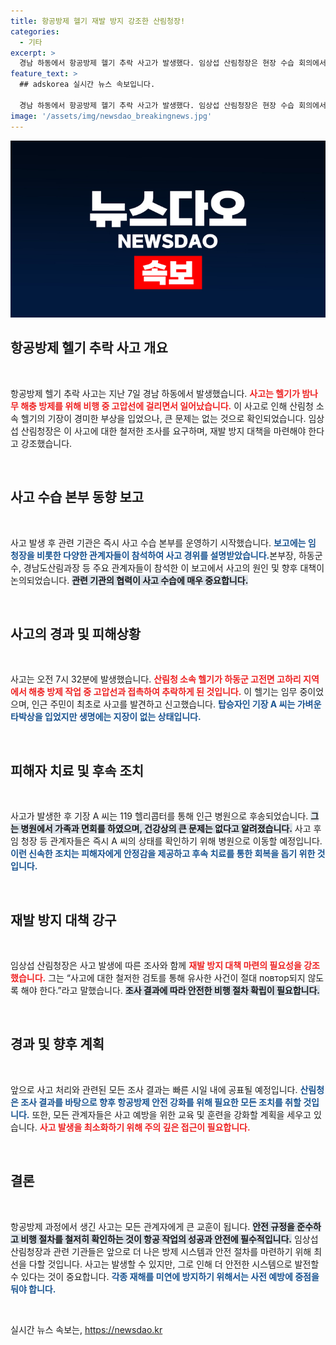 ```yaml
---
title: 항공방제 헬기 재발 방지 강조한 산림청장!
categories:
  - 기타
excerpt: >
  경남 하동에서 항공방제 헬기 추락 사고가 발생했다. 임상섭 산림청장은 현장 수습 회의에서 재발 방지 대책을 강조하며, 다친 기장 A 씨는 다행히 건강에 큰 문제는 없는 상태다.
feature_text: >
  ## adskorea 실시간 뉴스 속보입니다.

  경남 하동에서 항공방제 헬기 추락 사고가 발생했다. 임상섭 산림청장은 현장 수습 회의에서 재발 방지 대책을 강조하며, 다친 기장 A 씨는 다행히 건강에 큰 문제는 없는 상태다.
image: '/assets/img/newsdao_breakingnews.jpg'
---
```


<p><img src="/assets/img/newsdao_breakingnews.jpg" alt="adskorea 속보" /></p>

<h2 data-ke-size="size26">항공방제 헬기 추락 사고 개요</h2>

<p data-ke-size="size16">&nbsp;</p>

<p>항공방제 헬기 추락 사고는 지난 7일 경남 하동에서 발생했습니다. <b><span style="color: #ee2323;">사고는 헬기가 밤나무 해충 방제를 위해 비행 중 고압선에 걸리면서 일어났습니다.</span></b> 이 사고로 인해 산림청 소속 헬기의 기장이 경미한 부상을 입었으나, 큰 문제는 없는 것으로 확인되었습니다. 임상섭 산림청장은 이 사고에 대한 철저한 조사를 요구하며, 재발 방지 대책을 마련해야 한다고 강조했습니다.</p>

<p data-ke-size="size16">&nbsp;</p>

<h2 data-ke-size="size26">사고 수습 본부 동향 보고</h2>

<p data-ke-size="size16">&nbsp;</p>

<p>사고 발생 후 관련 기관은 즉시 사고 수습 본부를 운영하기 시작했습니다. <b><span style="color: #1a5490;">보고에는 임 청장을 비롯한 다양한 관계자들이 참석하여 사고 경위를 설명받았습니다.</span></b>본부장, 하동군수, 경남도산림과장 등 주요 관계자들이 참석한 이 보고에서 사고의 원인 및 향후 대책이 논의되었습니다. <b><span style="background-color: #21538527;">관련 기관의 협력이 사고 수습에 매우 중요합니다.</span></b></p>

<p data-ke-size="size16">&nbsp;</p>

<h2 data-ke-size="size26">사고의 경과 및 피해상황</h2>

<p data-ke-size="size16">&nbsp;</p>

<p>사고는 오전 7시 32분에 발생했습니다. <b><span style="color: #ee2323;">산림청 소속 헬기가 하동군 고전면 고하리 지역에서 해충 방제 작업 중 고압선과 접촉하여 추락하게 된 것입니다.</span></b> 이 헬기는 임무 중이었으며, 인근 주민이 최초로 사고를 발견하고 신고했습니다. <b><span style="color: #1a5490;">탑승자인 기장 A 씨는 가벼운 타박상을 입었지만 생명에는 지장이 없는 상태입니다.</span></b></p>

<p data-ke-size="size16">&nbsp;</p>

<h2 data-ke-size="size26">피해자 치료 및 후속 조치</h2>

<p data-ke-size="size16">&nbsp;</p>

<p>사고가 발생한 후 기장 A 씨는 119 헬리콥터를 통해 인근 병원으로 후송되었습니다. <b><span style="background-color: #21538527;">그는 병원에서 가족과 면회를 하였으며, 건강상의 큰 문제는 없다고 알려졌습니다.</span></b> 사고 후 임 청장 등 관계자들은 즉시 A 씨의 상태를 확인하기 위해 병원으로 이동할 예정입니다. <b><span style="color: #1a5490;">이런 신속한 조치는 피해자에게 안정감을 제공하고 후속 치료를 통한 회복을 돕기 위한 것입니다.</span></b></p>

<p data-ke-size="size16">&nbsp;</p>

<h2 data-ke-size="size26">재발 방지 대책 강구</h2>

<p data-ke-size="size16">&nbsp;</p>

<p>임상섭 산림청장은 사고 발생에 따른 조사와 함께 <b><span style="color: #ee2323;">재발 방지 대책 마련의 필요성을 강조했습니다.</span></b> 그는 “사고에 대한 철저한 검토를 통해 유사한 사건이 절대 повтор되지 않도록 해야 한다.”라고 말했습니다. <b><span style="background-color: #21538527;">조사 결과에 따라 안전한 비행 절차 확립이 필요합니다.</span></b></p>

<p data-ke-size="size16">&nbsp;</p>

<h2 data-ke-size="size26">경과 및 향후 계획</h2>

<p data-ke-size="size16">&nbsp;</p>

<p>앞으로 사고 처리와 관련된 모든 조사 결과는 빠른 시일 내에 공표될 예정입니다. <b><span style="color: #1a5490;">산림청은 조사 결과를 바탕으로 향후 항공방제 안전 강화를 위해 필요한 모든 조치를 취할 것입니다.</span></b> 또한, 모든 관계자들은 사고 예방을 위한 교육 및 훈련을 강화할 계획을 세우고 있습니다. <b><span style="color: #ee2323;">사고 발생을 최소화하기 위해 주의 깊은 접근이 필요합니다.</span></b></p>

<p data-ke-size="size16">&nbsp;</p>

<h2 data-ke-size="size26">결론</h2>

<p data-ke-size="size16">&nbsp;</p>

<p>항공방제 과정에서 생긴 사고는 모든 관계자에게 큰 교훈이 됩니다. <b><span style="background-color: #21538527;">안전 규정을 준수하고 비행 절차를 철저히 확인하는 것이 항공 작업의 성공과 안전에 필수적입니다.</span></b> 임상섭 산림청장과 관련 기관들은 앞으로 더 나은 방제 시스템과 안전 절차를 마련하기 위해 최선을 다할 것입니다. 사고는 발생할 수 있지만, 그로 인해 더 안전한 시스템으로 발전할 수 있다는 것이 중요합니다. <b><span style="color: #1a5490;">각종 재해를 미연에 방지하기 위해서는 사전 예방에 중점을 둬야 합니다.</span></b></p>

<p data-ke-size="size16">&nbsp;</p>
실시간 뉴스 속보는, <a href="https://newsdao.kr" rel="dofollow">https://newsdao.kr</a>


